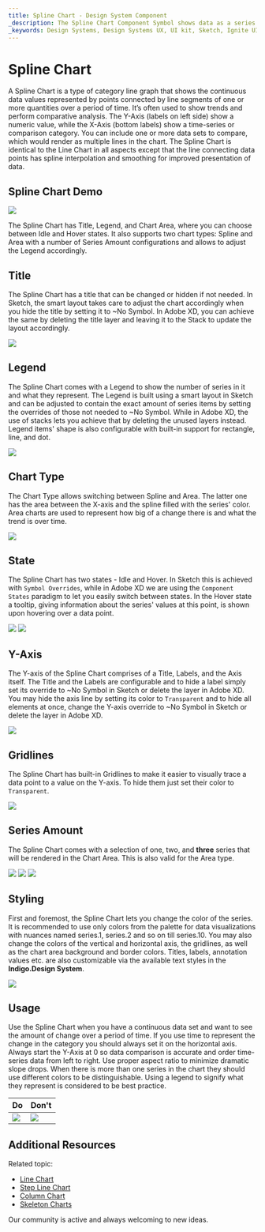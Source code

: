 ```yaml
---
title: Spline Chart - Design System Component
_description: The Spline Chart Component Symbol shows data as a series of points connected by lines with splines.
_keywords: Design Systems, Design Systems UX, UI kit, Sketch, Ignite UI for Angular, Sketch to Angular, Sketch to Angular, Angular, Angular Design System, Export code from Sketch, Design Kits for Angular, Sketch HTML, Sketch to HTML, Sketch UI kits
---
```


# Spline Chart

 A Spline Chart is a type of category line graph that shows the continuous data values represented by points connected by line segments of one or more quantities over a period of time. It’s often used to show trends and perform comparative analysis. The Y-Axis (labels on left side) show a numeric value, while the X-Axis (bottom labels) show a time-series or comparison category. You can include one or more data sets to compare, which would render as multiple lines in the chart. The Spline Chart is identical to the Line Chart in all aspects except that the line connecting data points has spline interpolation and smoothing for improved presentation of data.


## Spline Chart Demo

<img class="responsive-img" src="../images/spline_chart_demo.png" srcset="../images/spline_chart_demo@2x.png 2x" />

The Spline Chart has Title, Legend, and Chart Area, where you can choose between Idle and Hover states. It also supports two chart types: Spline and Area with a number of Series Amount configurations and allows to adjust the Legend accordingly.

## Title

The Spline Chart has a title that can be changed or hidden if not needed. In Sketch, the smart layout takes care to adjust the chart accordingly when you hide the title by setting it to ~No Symbol. In Adobe XD, you can achieve the same by deleting the title layer and leaving it to the Stack to update the layout accordingly.

<img class="responsive-img" src="../images/spline_chart_title.png" srcset="../images/spline_chart_title@2x.png 2x" />

## Legend

The Spline Chart comes with a Legend to show the number of series in it and what they represent. The Legend is built using a smart layout in Sketch and can be adjusted to contain the exact amount of series items by setting the overrides of those not needed to ~No Symbol. While in Adobe XD, the use of stacks lets you achieve that by deleting the unused layers instead. Legend items' shape is also configurable with built-in support for rectangle, line, and dot.

<img class="responsive-img" src="../images/spline_chart_legend.png" srcset="../images/spline_chart_legend@2x.png 2x" />

## Chart Type

The Chart Type allows switching between Spline and Area. The latter one has the area between the X-axis and the spline filled with the series' color. Area charts are used to represent how big of a change there is and what the trend is over time.

<img class="responsive-img" src="../images/spline_area_chart_three_series.png" srcset="../images/spline_area_chart_three_series@2x.png 2x" />

## State

The Spline Chart has two states - Idle and Hover. In Sketch this is achieved with `Symbol Overrides`, while in Adobe XD we are using the `Component States` paradigm to let you easily switch between states. In the Hover state a tooltip, giving information about the series' values at this point, is shown upon hovering over a data point.

<img class="responsive-img" src="../images/spline_area_chart_tooltip-off.png" srcset="../images/spline_area_chart_tooltip-off@2x.png 2x" />
<img class="responsive-img" src="../images/spline_area_chart_tooltip-on.png" srcset="../images/spline_area_chart_tooltip-on@2x.png 2x" />

## Y-Axis

The Y-axis of the Spline Chart comprises of a Title, Labels, and the Axis itself. The Title and the Labels are configurable and to hide a label simply set its override to ~No Symbol in Sketch or delete the layer in Adobe XD. You may hide the axis line by setting its color to `Transparent` and to hide all elements at once, change the Y-axis override to ~No Symbol in Sketch or delete the layer in Adobe XD.

<img class="responsive-img" src="../images/spline_chart_axis.png" srcset="../images/spline_chart_axis@2x.png 2x" />

## Gridlines

The Spline Chart has built-in Gridlines to make it easier to visually trace a data point to a value on the Y-axis. To hide them just set their color to `Transparent`.

<img class="responsive-img" src="../images/spline_chart_gridlines.png" srcset="../images/spline_chart_gridlines@2x.png 2x" />

## Series Amount

The Spline Chart comes with a selection of one, two, and **three** series that will be rendered in the Chart Area. This is also valid for the Area type.

<img class="responsive-img" src="../images/spline_chart_one_series.png" srcset="../images/spline_chart_one_series@2x.png 2x" />
<img class="responsive-img" src="../images/spline_chart_two_series.png" srcset="../images/spline_chart_two_series@2x.png 2x" />
<img class="responsive-img" src="../images/spline_chart_three_series.png" srcset="../images/spline_chart_three_series@2x.png 2x" />

## Styling

First and foremost, the Spline Chart lets you change the color of the series. It is recommended to use only colors from the palette for data visualizations with nuances named series.1, series.2 and so on till series.10. You may also change the colors of the vertical and horizontal axis, the gridlines, as well as the chart area background and border colors. Titles, labels, annotation values etc. are also customizable via the available text styles in the **Indigo.Design System**.

<img class="responsive-img" src="../images/spline_chart_styling.png" srcset="../images/spline_chart_styling@2x.png 2x" />

## Usage

Use the Spline Chart when you have a continuous data set and want to see the amount of change over a period of time. If you use time to represent the change in the category you should always set it on the horizontal axis. Always start the Y-Axis at 0 so data comparison is accurate and order time-series data from left to right. Use proper aspect ratio to minimize dramatic slope drops. When there is more than one series in the chart they should use different colors to be distinguishable. Using a legend to signify what they represent is considered to be best practice.


| Do                                                                                             | Don't                                                                                              |
| ---------------------------------------------------------------------------------------------- | -------------------------------------------------------------------------------------------------- |
| <img class="responsive-img" src="../images/spline_chart_do1.png" srcset="../images/spline_chart_do1@2x.png 2x" /> | <img class="responsive-img" src="../images/spline_chart_dont1.png" srcset="../images/spline_chart_dont1@2x.png 2x" /> | 

## Additional Resources

Related topic:

- [Line Chart](line-chart.md)
- [Step Line Chart](step-line-chart.md)
- [Column Chart](column-chart.md)
- [Skeleton Charts](skeleton-charts.md)

Our community is active and always welcoming to new ideas.
